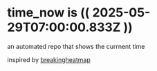 # time_now is (( 2025-05-29T07:00:00.833Z ))

an automated repo that shows the currnent time

inspired by [breakingheatmap](https://github.com/breakingheatmap/breakingheatmap)